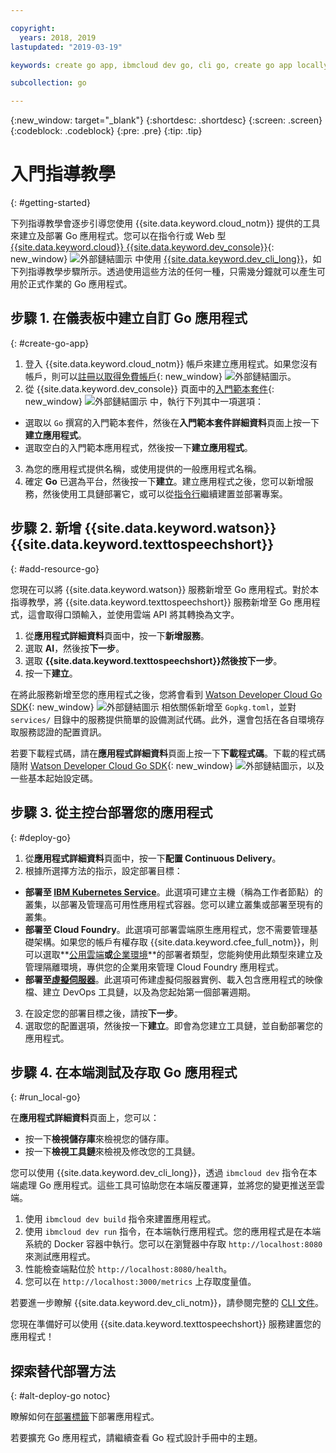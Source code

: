 ```yaml
---

copyright:
  years: 2018, 2019
lastupdated: "2019-03-19"

keywords: create go app, ibmcloud dev go, cli go, create go app locally, deploy go app, go starter kit

subcollection: go

---
```


{:new_window: target="_blank"}
{:shortdesc: .shortdesc}
{:screen: .screen}
{:codeblock: .codeblock}
{:pre: .pre}
{:tip: .tip}

# 入門指導教學
{: #getting-started}

下列指導教學會逐步引導您使用 {{site.data.keyword.cloud_notm}} 提供的工具來建立及部署 Go 應用程式。您可以在指令行或 Web 型 [{{site.data.keyword.cloud}} {{site.data.keyword.dev_console}}](https://{DomainName}/developer/appservice/dashboard){: new_window} ![外部鏈結圖示](../icons/launch-glyph.svg "外部鏈結圖示") 中使用 [{{site.data.keyword.dev_cli_long}}](/docs/cli?topic=cloud-cli-ibmcloud-cli#ibmcloud-cli)，如下列指導教學步驟所示。透過使用這些方法的任何一種，只需幾分鐘就可以產生可用於正式作業的 Go 應用程式。

## 步驟 1. 在儀表板中建立自訂 Go 應用程式
{: #create-go-app}

1. 登入 {{site.data.keyword.cloud_notm}} 帳戶來建立應用程式。如果您沒有帳戶，則可以[註冊以取得免費帳戶](https://{DomainName}/registration){: new_window} ![外部鏈結圖示](../icons/launch-glyph.svg "外部鏈結圖示")。
2. 從 {{site.data.keyword.dev_console}} 頁面中的[入門範本套件](https://{DomainName}/developer/appservice/starter-kits){: new_window} ![外部鏈結圖示](../icons/launch-glyph.svg "外部鏈結圖示") 中，執行下列其中一項選項：
 * 選取以 `Go` 撰寫的入門範本套件，然後在**入門範本套件詳細資料**頁面上按一下**建立應用程式**。
 * 選取空白的入門範本應用程式，然後按一下**建立應用程式**。
3. 為您的應用程式提供名稱，或使用提供的一般應用程式名稱。
4. 確定 **Go** 已選為平台，然後按一下**建立**。建立應用程式之後，您可以新增服務，然後使用工具鏈部署它，或可以從[指令行](/docs/cli?topic=cloud-cli-ibmcloud-cli#ibmcloud-cli)繼續建置並部署專案。

## 步驟 2. 新增 {{site.data.keyword.watson}} {{site.data.keyword.texttospeechshort}}
{: #add-resource-go}

您現在可以將 {{site.data.keyword.watson}} 服務新增至 Go 應用程式。對於本指導教學，將 {{site.data.keyword.texttospeechshort}} 服務新增至 Go 應用程式，這會取得口頭輸入，並使用雲端 API 將其轉換為文字。

1. 從**應用程式詳細資料**頁面中，按一下**新增服務**。
2. 選取 **AI**，然後按**下一步**。
3. 選取 **{{site.data.keyword.texttospeechshort}}**然後按**下一步**。
4. 按一下**建立**。

在將此服務新增至您的應用程式之後，您將會看到 [Watson Developer Cloud Go SDK](https://github.com/watson-developer-cloud/go-sdk){: new_window} ![外部鏈結圖示](../icons/launch-glyph.svg "外部鏈結圖示") 相依關係新增至 `Gopkg.toml`，並對 `services/` 目錄中的服務提供簡單的設備測試代碼。此外，還會包括在各自環境存取服務認證的配置資訊。

若要下載程式碼，請在**應用程式詳細資料**頁面上按一下**下載程式碼**。下載的程式碼隨附 [Watson Developer Cloud Go SDK](https://github.com/watson-developer-cloud/go-sdk){: new_window} ![外部鏈結圖示](../icons/launch-glyph.svg "外部鏈結圖示")，以及一些基本起始設定碼。

## 步驟 3. 從主控台部署您的應用程式
{: #deploy-go}

1. 從**應用程式詳細資料**頁面中，按一下**配置 Continuous Delivery**。
2. 根據所選擇方法的指示，設定部署目標：
  * **部署至 [IBM Kubernetes Service](/docs/apps/deploying?topic=creating-apps-containers-kube)**。此選項可建立主機（稱為工作者節點）的叢集，以部署及管理高可用性應用程式容器。您可以建立叢集或部署至現有的叢集。
  * **部署至 Cloud Foundry**。此選項可部署雲端原生應用程式，您不需要管理基礎架構。如果您的帳戶有權存取 {{site.data.keyword.cfee_full_notm}}，則可以選取**[公用雲端](/docs/cloud-foundry-public?topic=cloud-foundry-public-about-cf)**或**[企業環境](/docs/cloud-foundry-public?topic=cloud-foundry-public-cfee)**的部署者類型，您能夠使用此類型來建立及管理隔離環境，專供您的企業用來管理 Cloud Foundry 應用程式。
  * **部署至[虛擬伺服器](/docs/apps?topic=creating-apps-vsi-deploy)**。此選項可佈建虛擬伺服器實例、載入包含應用程式的映像檔、建立 DevOps 工具鏈，以及為您起始第一個部署週期。

3. 在設定您的部署目標之後，請按**下一步**。
4. 選取您的配置選項，然後按一下**建立**。即會為您建立工具鏈，並自動部署您的應用程式。

## 步驟 4. 在本端測試及存取 Go 應用程式
{: #run_local-go}

在**應用程式詳細資料**頁面上，您可以：
* 按一下**檢視儲存庫**來檢視您的儲存庫。
* 按一下**檢視工具鏈**來檢視及修改您的工具鏈。

您可以使用 {{site.data.keyword.dev_cli_long}}，透過 `ibmcloud dev` 指令在本端處理 Go 應用程式。這些工具可協助您在本端反覆運算，並將您的變更推送至雲端。

1. 使用 `ibmcloud dev build` 指令來建置應用程式。
2. 使用 `ibmcloud dev run` 指令，在本端執行應用程式。您的應用程式是在本端系統的 Docker 容器中執行。您可以在瀏覽器中存取 `http://localhost:8080` 來測試應用程式。
3. 性能檢查端點位於 `http://localhost:8080/health`。
4. 您可以在 `http://localhost:3000/metrics` 上存取度量值。

若要進一步瞭解 {{site.data.keyword.dev_cli_notm}}，請參閱完整的 [CLI 文件](/docs/cli?topic=cloud-cli-ibmcloud-cli#ibmcloud-cli)。

您現在準備好可以使用 {{site.data.keyword.texttospeechshort}} 服務建置您的應用程式！

## 探索替代部署方法
{: #alt-deploy-go notoc}

瞭解如何在[部署標籤](/docs/go?topic=go-go-deploy-apps)下部署應用程式。

若要擴充 Go 應用程式，請繼續查看 Go 程式設計手冊中的主題。
